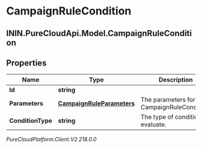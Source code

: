 # CampaignRuleCondition

## ININ.PureCloudApi.Model.CampaignRuleCondition

## Properties

|Name | Type | Description | Notes|
|------------ | ------------- | ------------- | -------------|
| **Id** | **string** |  | [optional] |
| **Parameters** | [**CampaignRuleParameters**](CampaignRuleParameters) | The parameters for the CampaignRuleCondition. | |
| **ConditionType** | **string** | The type of condition to evaluate. | |



_PureCloudPlatform.Client.V2 218.0.0_

